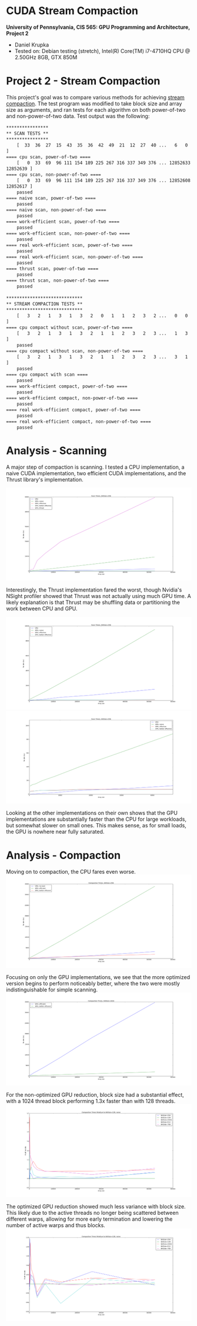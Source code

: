 CUDA Stream Compaction
======================

**University of Pennsylvania, CIS 565: GPU Programming and Architecture, Project 2**

* Daniel Krupka
* Tested on: Debian testing (stretch), Intel(R) Core(TM) i7-4710HQ CPU @ 2.50GHz 8GB, GTX 850M


# Project 2 - Stream Compaction
This project's goal was to compare various methods for achieving [stream compaction](http://http.developer.nvidia.com/GPUGems3/gpugems3_ch39.html).
The test program was modified to take block size and array size as arguments, and ran tests for each algorithm on both
power-of-two and non-power-of-two data. Test output was the following:
```
****************
** SCAN TESTS **
****************
    [  33  36  27  15  43  35  36  42  49  21  12  27  40 ...   6   0 ]
==== cpu scan, power-of-two ====
    [   0  33  69  96 111 154 189 225 267 316 337 349 376 ... 12852633 12852639 ]
==== cpu scan, non-power-of-two ====
    [   0  33  69  96 111 154 189 225 267 316 337 349 376 ... 12852608 12852617 ]
    passed
==== naive scan, power-of-two ====
    passed
==== naive scan, non-power-of-two ====
    passed
==== work-efficient scan, power-of-two ====
    passed
==== work-efficient scan, non-power-of-two ====
    passed
==== real work-efficient scan, power-of-two ====
    passed
==== real work-efficient scan, non-power-of-two ====
    passed
==== thrust scan, power-of-two ====
    passed
==== thrust scan, non-power-of-two ====
    passed

*****************************
** STREAM COMPACTION TESTS **
*****************************
    [   3   2   1   3   1   3   2   0   1   1   2   3   2 ...   0   0 ]
==== cpu compact without scan, power-of-two ====
    [   3   2   1   3   1   3   2   1   1   2   3   2   3 ...   1   3 ]
    passed
==== cpu compact without scan, non-power-of-two ====
    [   3   2   1   3   1   3   2   1   1   2   3   2   3 ...   3   1 ]
    passed
==== cpu compact with scan ====
    passed
==== work-efficient compact, power-of-two ====
    passed
==== work-efficient compact, non-power-of-two ====
    passed
==== real work-efficient compact, power-of-two ====
    passed
==== real work-efficient compact, non-power-of-two ====
    passed
```

# Analysis - Scanning
A major step of compaction is scanning. I tested a CPU implementation, a naive CUDA
implementation, two efficient CUDA implementations, and the Thrust library's implementation.

![Scan Comparison 1](images/times_blk256.png "Scan Comparison 1")

Interestingly, the Thrust implementation fared the worst, though Nvidia's NSight profiler
showed that Thrust was not actually using much GPU time. A likely explanation is that Thrust
may be shuffling data or partitioning the work between CPU and GPU.

![Scan Comparison 2, no thrust](images/times_blk256_nothrust.png "Scan Comparison 2, no thrust")
![Scan Comparison 2, no thrust](images/times_blk256_nothrust_zoom.png "Scan Comparison 2, no thrust")

Looking at the other implementations on their own shows that the GPU implementations are substantially
faster than the CPU for large workloads, but somewhat slower on small ones. This makes sense, as for small loads,
the GPU is nowhere near fully saturated.

# Analysis - Compaction
Moving on to compaction, the CPU fares even worse.
![Compaction Comparison](images/times_all_comp.png "Compaction Comparison")

Focusing on only the GPU implementations, we see that the more optimized version
begins to perform noticeably better, where the two were mostly indistinguishable
for simple scanning.
![Compaction Comparison](images/times_all_comp_zoom.png "Compaction Comparison")

For the non-optimized GPU reduction, block size had a substantial effect, with
a 1024 thread block performing 1.3x faster than with 128 threads.
![Block Comparison, unoptimized](images/times_blk_eff.png "Block Comparison, unoptimized")

The optimized GPU reduction showed much less variance with block size. This likely due to
the active threads no longer being scattered between different warps, allowing for more early
termination and lowering the number of active warps and thus blocks.
![Block Comparison, optimized](images/times_blk_realeff.png "Block Comparison, optimized")

